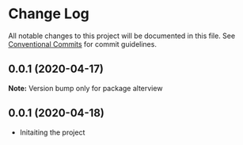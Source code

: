 # Change Log

All notable changes to this project will be documented in this file.
See [Conventional Commits](https://conventionalcommits.org) for commit guidelines.

## 0.0.1 (2020-04-17)

**Note:** Version bump only for package alterview





## 0.0.1 (2020-04-18)

- Initaiting the project

